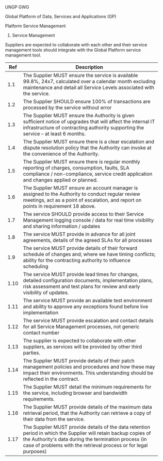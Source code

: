 UNGP GWG

Global Platform of Data, Services and Applications (GP)

Platform Service Management

1.  Service Management

Suppliers are expected to collaborate with each other and their service management tools should integrate with the Global Platform service management tool.

|Ref | Description|
|----|------------|
| 1.1  | The Supplier MUST ensure the service is available 99.8%, 24x7, calculated over a calendar month excluding maintenance and detail all Service Levels associated with the service.|
| 1.2  | The Supplier SHOULD ensure 100% of transactions are processed by the service without error|
| 1.3  | The Supplier MUST ensure the Authority is given sufficient notice of upgrades that will affect the internal IT infrastructure of contracting authority supporting the service – at least 6 months.|
| 1.4  | The Supplier MUST ensure there is a clear escalation and dispute resolution policy that the Authority can invoke at the convenience of the Authority.|
| 1.5  | The Supplier MUST ensure there is regular monthly reporting of charges, consumption, faults, SLA compliance / non-compliance, service credit application and changes applied or planned.|
| 1.6  | The Supplier MUST ensure an account manager is assigned to the Authority to conduct regular review meetings, act as a point of escalation, and report on points in requirement 18 above.|
| 1.7  | The service SHOULD provide access to their Service Management logging console / data for real time visibility and sharing information / updates|
| 1.8  | The service MUST provide in advance for all joint agreements, details of the agreed SLAs for all processes|
| 1.9  | The service MUST provide details of their forward schedule of changes and; where we have timing conflicts; ability for the contracting authority to influence scheduling|
| 1.10  | The service MUST provide lead times for changes, detailed configuration documents, implementation plans, risk assessment and test plans for review and early visibility of updates.|
| 1.11  | The service MUST provide an available test environment and ability to approve any exceptions found before live implementation|
| 1.12  | The service MUST provide escalation and contact details for all Service Management processes, not generic contact number|
| 1.13  | The supplier is expected to collaborate with other suppliers, as services will be provided by other third parties.|
| 1.14  | The Supplier MUST provide details of their patch management policies and procedures and how these may impact their environments. This understanding should be reflected in the contract.|
| 1.15  | The Supplier MUST detail the minimum requirements for the service, including browser and bandwidth requirements.|
| 1.16  | The Supplier MUST provide details of the maximum data retrieval period, that the Authority can retrieve a copy of their data from the service.|
| 1.17  | The Supplier MUST provide details of the data retention period in which the Supplier will retain backup copies of the Authority's data during the termination process (in case of problems with the retrieval process or for legal purposes)|
